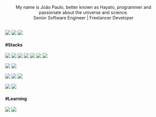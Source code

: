 <p align="center">
	My name is João Paulo, better known as Hayato, programmer and passionate about the universe and science.<br />
	Senior Software Engineer | Freelancer Developer
</p>

<br />

<div>
	<a href="https://twitter.com/hayatocode" target="_blank"><img src="https://img.shields.io/badge/Twitter-00acee?style=for-the-badge&logo=twitter&logoColor=white"></a>
	<a href="https://instagram.com/hayatocode" target="_blank"><img src="https://img.shields.io/badge/Instagram-E1306C?style=for-the-badge&logo=instagram&logoColor=white"></a>
	<a href="https://linkedin.com/in/hayatocode" target="_blank"><img src="https://img.shields.io/badge/LinkedIn-0E76A8?style=for-the-badge&logo=linkedin&logoColor=white"></a>
</div>

#### #Stacks

![](https://img.shields.io/badge/Angular-FFFFFF?&style=flat&logo=angular&logoColor=red&link=https%3A%2F%2Fhayato.dev.br)
![](https://img.shields.io/badge/Next.js-000000?&style=flat&logo=next.js&logoColor=white)
![](https://img.shields.io/badge/Hono-orange?&style=flat&logo=hono&logoColor=white)
![](https://img.shields.io/badge/Socket.IO-FFFFFF?style=flat&logo=socket.io&logoColor=black)
![](https://img.shields.io/badge/AdonisJS-5A45FF?style=flat&logo=adonisjs&logoColor=white)
![](https://img.shields.io/badge/HTML5-E96228?style=flat&logo=html5&logoColor=white)
![](https://img.shields.io/badge/CSS3-264DE4?style=flat&logo=css3&logoColor=white)

![](https://img.shields.io/badge/TypeScript-007ACC?style=flat&logo=typescript&logoColor=white)
![](https://img.shields.io/badge/PHP-6F73A7?style=flat&logo=php&logoColor=white)

![](https://img.shields.io/badge/Prisma-FFFFFF?style=flat&logo=prisma&logoColor=black)
![](https://img.shields.io/badge/MySQL-1D4A65?style=flat&logo=mysql&logoColor=white)
![](https://img.shields.io/badge/SQLite-43A2DC?style=flat&logo=sqlite&logoColor=003B57)

![](https://img.shields.io/badge/CloudFlare-FFFFFF?style=flat&logo=cloudflare&logoColor=orange)
![](https://img.shields.io/badge/PlanetScale-FFFFFF?style=flat&logo=planetscale&logoColor=black)

#### #Learning

![](https://img.shields.io/badge/Java-ED8B00?style=flat&logo=openjdk&logoColor=white)
![](https://img.shields.io/badge/ruby-9B111E?style=flat&logo=ruby&logoColor=white)
